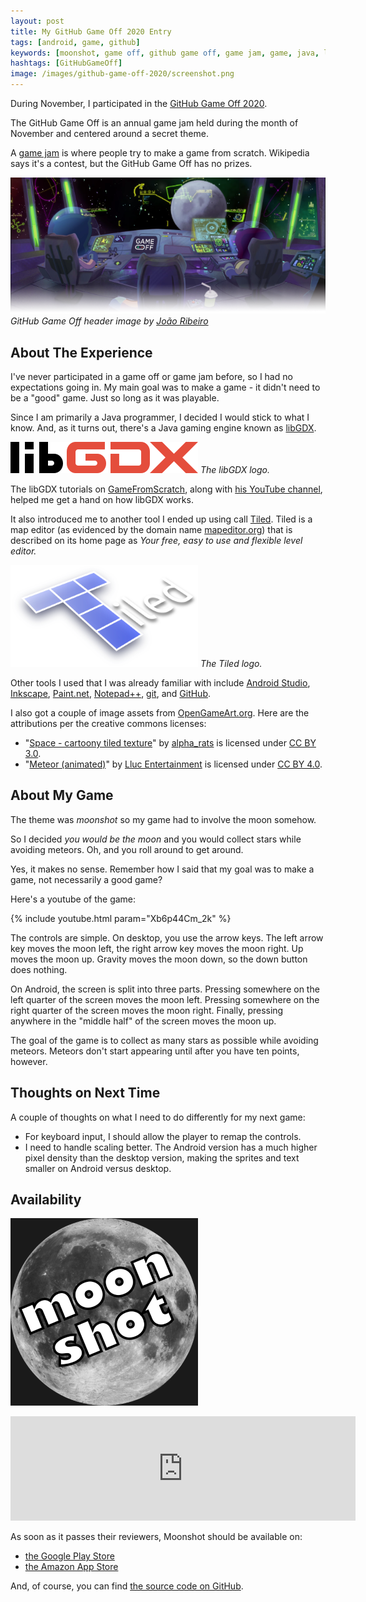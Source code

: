```yaml
---
layout: post
title: My GitHub Game Off 2020 Entry
tags: [android, game, github]
keywords: [moonshot, game off, github game off, game jam, game, java, libgdx, tiled, gamesfromscratch, opengameart, android app, google play]
hashtags: [GitHubGameOff]
image: /images/github-game-off-2020/screenshot.png
---
```


During November, I participated in the [GitHub Game Off 2020](https://itch.io/jam/game-off-2020).

The GitHub Game Off is an annual game jam held during the month of November and centered around a secret theme.

A [game jam](https://en.wikipedia.org/wiki/Game_jam) is where people try to make a game from scratch. Wikipedia says it's a contest, but the GitHub Game Off has no prizes. 

![GitHub Game Off header image by João Ribeiro](/images/github-game-off-2020/header.png)
*GitHub Game Off header image by [João Ribeiro](https://www.artstation.com/wodzgn )*

## About The Experience

I've never participated in a game off or game jam before, so I had no expectations going in. My main goal was to make a game - it didn't need to be a "good" game. Just so long as it was playable.

Since I am primarily a Java programmer, I decided I would stick to what I know. And, as it turns out, there's a Java gaming engine known as [libGDX](https://libgdx.badlogicgames.com/).

![libGDX logo](/images/github-game-off-2020/libgdx-logo.png)
*The libGDX logo.*

The libGDX tutorials on [GameFromScratch](https://gamefromscratch.com/tag/libgdx/), along with [his YouTube channel](https://www.youtube.com/gamefromscratch), helped me get a hand on how libGDX works.

It also introduced me to another tool I ended up using call [Tiled](https://www.mapeditor.org/). Tiled is a map editor (as evidenced by the domain name [mapeditor.org](https://www.mapeditor.org/)) that is described on its home page as *Your free, easy to use and flexible level editor.*

![Tiled logo](/images/github-game-off-2020/tiled-logo.png)
*The Tiled logo.*

Other tools I used that I was already familiar with include [Android Studio](https://developer.android.com/studio), [Inkscape](https://inkscape.org/), [Paint.net](https://www.getpaint.net/), [Notepad++](https://notepad-plus-plus.org/), [git](https://git-scm.com/), and [GitHub](https://github.com/).

I also got a couple of image assets from [OpenGameArt.org](https://opengameart.org/). Here are the attributions per the creative commons licenses:

* "[Space - cartoony tiled texture](https://opengameart.org/content/space-cartoony-tiled-texture)" by [alpha_rats](https://alpharats.com/) is licensed under [CC BY 3.0](https://creativecommons.org/licenses/by/3.0/).
* "[Meteor (animated)](https://opengameart.org/content/meteor-animated-64x64)" by [Lluc Entertainment](https://opengameart.org/users/lluc-entertainment) is licensed under [CC BY 4.0](https://creativecommons.org/licenses/by/4.0/).

## About My Game

The theme was *moonshot* so my game had to involve the moon somehow.

So I decided *you would be the moon* and you would collect stars while avoiding meteors. Oh, and you roll around to get around.

Yes, it makes no sense. Remember how I said that my goal was to make a game, not necessarily a good game?

Here's a youtube of the game:

{% include youtube.html param="Xb6p44Cm_2k" %}

The controls are simple. On desktop, you use the arrow keys. The left arrow key moves the moon left, the right arrow key moves the moon right. Up moves the moon up. Gravity moves the moon down, so the down button does nothing.

On Android, the screen is split into three parts. Pressing somewhere on the left quarter of the screen moves the moon left. Pressing somewhere on the right quarter of the screen moves the moon right. Finally, pressing anywhere in the "middle half" of the screen moves the moon up.

The goal of the game is to collect as many stars as possible while avoiding meteors. Meteors don't start appearing until after you have ten points, however.

## Thoughts on Next Time

A couple of thoughts on what I need to do differently for my next game:

* For keyboard input, I should allow the player to remap the controls.
* I need to handle scaling better. The Android version has a much higher pixel density than the desktop version, making the sprites and text smaller on Android versus desktop.

## Availability

![Moonshot logo](/images/github-game-off-2020/moonshot-logo.png)

<iframe frameborder="0" src="https://itch.io/embed/838521?linkback=true" width="552" height="167"><a href="https://hendrixjoseph.itch.io/moonshot">Moonshot by JoeHx</a></iframe>

As soon as it passes their reviewers, Moonshot should be available on:

* [the Google Play Store](https://play.google.com/store/apps/details?id=com.joehxblox.moonshot)
* [the Amazon App Store](https://www.amazon.com/gp/product/B08PCBXQHW)

And, of course, you can find [the source code on GitHub](https://github.com/hendrixjoseph/moonshot/).